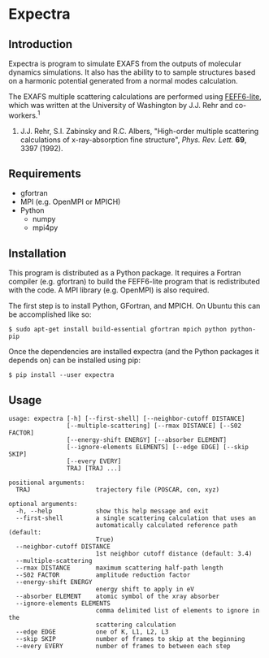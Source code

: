 # Expectra

## Introduction

Expectra is program to simulate EXAFS from the outputs of molecular
dynamics simulations. It also has the ability to to sample structures
based on a harmonic potential generated from a normal modes calculation.

The EXAFS multiple scattering calculations are performed using
[FEFF6-lite][feff], which was written at the University of Washington by J.J.
Rehr and co-workers.<sup>1</sup>

1. J.J. Rehr, S.I. Zabinsky and R.C. Albers,
"High-order multiple scattering calculations of x-ray-absorption
fine structure", *Phys. Rev. Lett.* **69**, 3397 (1992).

[feff]: http://www.feffproject.org/

## Requirements

* gfortran
* MPI (e.g. OpenMPI or MPICH)
* Python
  * numpy
  * mpi4py

## Installation

This program is distributed as a Python package. It requires a Fortran
compiler (e.g. gfortran) to build the FEFF6-lite program that is redistributed with the code. A MPI library (e.g. OpenMPI) is also required.

The first step is to install Python, GFortran, and MPICH. On Ubuntu this can be accomplished like so:

```
$ sudo apt-get install build-essential gfortran mpich python python-pip
```

Once the dependencies are installed expectra (and the Python packages it
depends on) can be installed using pip:

```
$ pip install --user expectra
```

## Usage

```
usage: expectra [-h] [--first-shell] [--neighbor-cutoff DISTANCE]
                [--multiple-scattering] [--rmax DISTANCE] [--S02 FACTOR]
                [--energy-shift ENERGY] [--absorber ELEMENT]
                [--ignore-elements ELEMENTS] [--edge EDGE] [--skip SKIP]
                [--every EVERY]
                TRAJ [TRAJ ...]

positional arguments:
  TRAJ                  trajectory file (POSCAR, con, xyz)

optional arguments:
  -h, --help            show this help message and exit
  --first-shell         a single scattering calculation that uses an
                        automatically calculated reference path (default:
                        True)
  --neighbor-cutoff DISTANCE
                        1st neighbor cutoff distance (default: 3.4)
  --multiple-scattering
  --rmax DISTANCE       maximum scattering half-path length
  --S02 FACTOR          amplitude reduction factor
  --energy-shift ENERGY
                        energy shift to apply in eV
  --absorber ELEMENT    atomic symbol of the xray absorber
  --ignore-elements ELEMENTS
                        comma delimited list of elements to ignore in the
                        scattering calculation
  --edge EDGE           one of K, L1, L2, L3
  --skip SKIP           number of frames to skip at the beginning
  --every EVERY         number of frames to between each step
```
